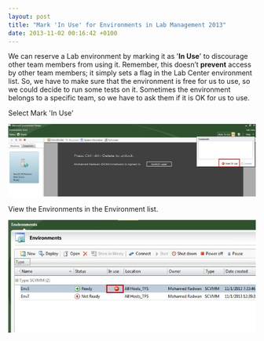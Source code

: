 ```yaml
---
layout: post
title: "Mark 'In Use' for Environments in Lab Management 2013"
date: 2013-11-02 00:16:42 +0100
---
```


We can reserve a Lab environment by marking it as '**In Use**' to discourage other team members from using it. Remember, this doesn’t **prevent** access by other team members; it simply sets a flag in the Lab Center environment list. So, we have to make sure that the environment is free for us to use, so we could decide to run some tests on it. Sometimes the environment belongs to a specific team, so we have to ask them if it is OK for us to use.

Select Mark 'In Use'

![Mark In Use](/assets/img/2013/11/mark-in-use.jpg)

View the Environments in the Environment list.

![Mark In Use in the Environment list](/assets/img/2013/11/mark-in-use-in-the-environment-list.jpg)
